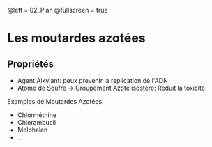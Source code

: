@left = 02_Plan
@fullscreen = true

# Les moutardes azotées
## Propriétés
  - Agent Alkylant: peux prevenir la replication de l'ADN
  - Atome de Soufre → Groupement Azoté isostère: Reduit la toxicité


Examples de Moutardes Azotées:
  - Chlorméthine
  - Chlorambucil
  - Melphalan
  - ...

